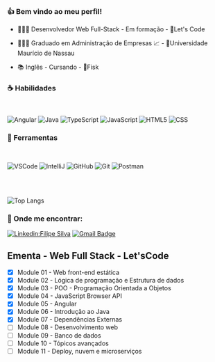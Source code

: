 ### :+1: Bem vindo ao meu perfil!

- 👨🏾‍💻 Desenvolvedor Web Full-Stack - Em formação - :round_pushpin:Let's Code

- 👨🏾‍🎓 Graduado em Administração de Empresas 📈 - :round_pushpin:Universidade Maurício de Nassau

- 📚 Inglês - Cursando -  :round_pushpin:Fisk

### ☕ Habilidades
<br/>

![Angular](https://img.shields.io/badge/Angular-DD0031?style=for-the-badge&logo=angular&logoColor=white)
![Java](https://img.shields.io/badge/Java-ED8B00?style=for-the-badge&logo=java&logoColor=white)
![TypeScript](https://img.shields.io/badge/TypeScript-007ACC?style=for-the-badge&logo=typescript&logoColor=white)
![JavaScript](https://img.shields.io/badge/JavaScript-F7DF1E?style=for-the-badge&logo=javascript&logoColor=black)
![HTML5](https://img.shields.io/badge/HTML5-E34F26?style=for-the-badge&logo=html5&logoColor=white)
![CSS](https://img.shields.io/badge/CSS3-1572B6?style=for-the-badge&logo=css3&logoColor=white)

### 💼 Ferramentas
<br/>

![VSCode](https://img.shields.io/badge/Visual_Studio_Code-0078D4?style=for-the-badge&logo=visual%20studio%20code&logoColor=white)
![IntelliJ](https://img.shields.io/badge/IntelliJIDEA-000000.svg?style=for-the-badge&logo=intellij-idea&logoColor=white)
![GitHub](https://img.shields.io/badge/GitHub-100000?style=for-the-badge&logo=github&logoColor=white)
![Git](https://img.shields.io/badge/GIT-E44C30?style=for-the-badge&logo=git&logoColor=white)
![Postman](https://img.shields.io/badge/Postman-FF6C37?style=for-the-badge&logo=Postman&logoColor=white)

<br/>
<br/>

![Top Langs](https://github-readme-stats.vercel.app/api/top-langs/?username=ffsilva27&theme=dark)

### 💌 Onde me encontrar:

[![Linkedin:Filipe Silva](https://img.shields.io/badge/-LinkedIN-blue?style=flat-square&logo=Linkedin&logoColor=white&link=LINK-DO-SEU-LINKEDIN)](https://www.linkedin.com/in/filipe-ferreira-silva/)
[![Gmail Badge](https://img.shields.io/badge/-filipeferreiradasilva@hotmail.com-006bed?style=flat-square&logo=Gmail&logoColor=white&link=mailto:SEU-EMAIL)](mailto:filipeferreiradasilva@hotmail.com)
<br/>

## Ementa - Web Full Stack - Let'sCode
- [X] Module 01 - Web front-end estática
- [X] Module 02 - Lógica de programação e Estrutura de dados
- [X] Module 03 - POO - Programação Orientada a Objetos
- [X] Module 04 - JavaScript Browser API
- [X] Module 05 - Angular
- [x] Module 06 - Introdução ao Java
- [x] Module 07 - Dependências Externas
- [ ] Module 08 - Desenvolvimento web
- [ ] Module 09 - Banco de dados
- [ ] Module 10 - Tópicos avançados
- [ ] Module 11 - Deploy, nuvem e microserviços
